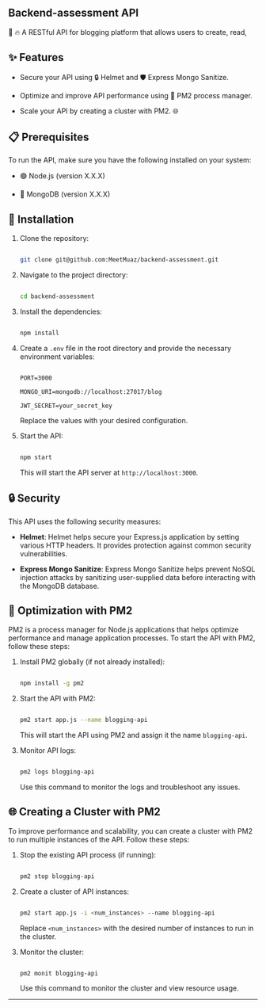 ## Backend-assessment API
🚀 🔥 A RESTful API for blogging platform that allows users to create, read, 

## ✨ Features

- Secure your API using 🔒 Helmet and 🛡️ Express Mongo Sanitize.

- Optimize and improve API performance using 🚀 PM2 process manager.

- Scale your API by creating a cluster with PM2. 🌐

## 📋 Prerequisites

To run the API, make sure you have the following installed on your system:

- 🟢 Node.js (version X.X.X)

- 🍃 MongoDB (version X.X.X)

## 🚀 Installation

1. Clone the repository:

   ```bash

   git clone git@github.com:MeetMuaz/backend-assessment.git

   ```

2. Navigate to the project directory:

   ```bash

   cd backend-assessment 

   ```

3. Install the dependencies:

   ```bash

   npm install

   ```

4. Create a `.env` file in the root directory and provide the necessary environment variables:

   ```plaintext

   PORT=3000

   MONGO_URI=mongodb://localhost:27017/blog

   JWT_SECRET=your_secret_key

   ```

   Replace the values with your desired configuration.

5. Start the API:

   ```bash

   npm start

   ```

   This will start the API server at `http://localhost:3000`.

## 🔒 Security

This API uses the following security measures:

- **Helmet**: Helmet helps secure your Express.js application by setting various HTTP headers. It provides protection against common security vulnerabilities.

- **Express Mongo Sanitize**: Express Mongo Sanitize helps prevent NoSQL injection attacks by sanitizing user-supplied data before interacting with the MongoDB database.

## 🚀 Optimization with PM2

PM2 is a process manager for Node.js applications that helps optimize performance and manage application processes. To start the API with PM2, follow these steps:

1. Install PM2 globally (if not already installed):

   ```bash

   npm install -g pm2

   ```

2. Start the API with PM2:

   ```bash

   pm2 start app.js --name blogging-api

   ```

   This will start the API using PM2 and assign it the name `blogging-api`.

3. Monitor API logs:

   ```bash

   pm2 logs blogging-api

   ```

   Use this command to monitor the logs and troubleshoot any issues.

## 🌐 Creating a Cluster with PM2

To improve performance and scalability, you can create a cluster with PM2 to run multiple instances of the API. Follow these steps:

1. Stop the existing API process (if running):

   ```bash

   pm2 stop blogging-api

   ```

2. Create a cluster of API instances:

   ```bash

   pm2 start app.js -i <num_instances> --name blogging-api

   ```

   Replace `<num_instances>` with the desired number of instances to run in the cluster.

3. Monitor the cluster:

   ```bash

   pm2 monit blogging-api

   ```

   Use this command to monitor the cluster and view resource usage.

---
